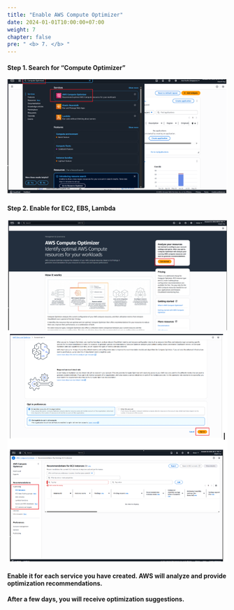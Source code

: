 ```yaml
---
title: "Enable AWS Compute Optimizer"
date: 2024-01-01T10:00:00+07:00
weight: 7
chapter: false
pre: " <b> 7. </b> "
---
```


#### Step 1. Search for “Compute Optimizer”

![Error Picture](/static/images/AWS-Pic/Compute.png)

#### Step 2. Enable for EC2, EBS, Lambda

![Error Picture](/static/images/AWS-Pic/Enable_1.png)
![Error Picture](/static/images/AWS-Pic/Enable_2.png)

#### Enable it for each service you have created. AWS will analyze and provide optimization recommendations.

#### After a few days, you will receive optimization suggestions.
